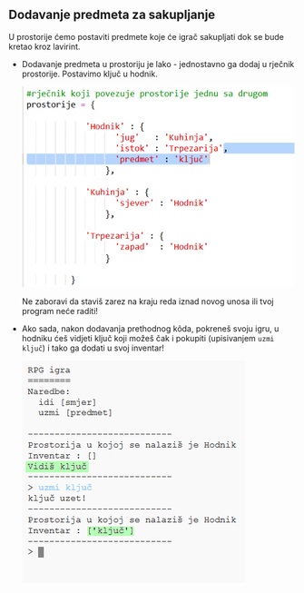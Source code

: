 ## Dodavanje predmeta za sakupljanje

U prostorije ćemo postaviti predmete koje će igrač sakupljati dok se bude kretao kroz lavirint.

+ Dodavanje predmeta u prostoriju je lako - jednostavno ga dodaj u rječnik prostorije. Postavimo ključ u hodnik.
    
    ![screenshot](images/rpg-key.png)
    
    Ne zaboravi da staviš zarez na kraju reda iznad novog unosa ili tvoj program neće raditi!

+ Ako sada, nakon dodavanja prethodnog kôda, pokreneš svoju igru, u hodniku ćeš vidjeti ključ koji možeš čak i pokupiti (upisivanjem `uzmi ključ`) i tako ga dodati u svoj inventar!
    
    ![screenshot](images/rpg-key-test.png)